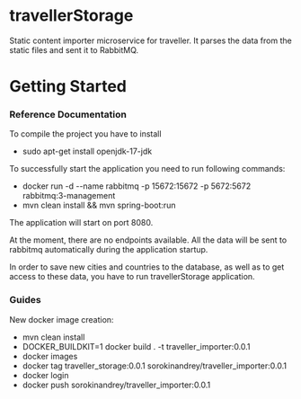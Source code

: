 # travellerStorage
Static content importer microservice for traveller.
It parses the data from the static files and sent it to RabbitMQ.

# Getting Started

### Reference Documentation

To compile the project you have to install 
* sudo apt-get install openjdk-17-jdk

To successfully start the application you need to run following commands:
* docker run -d --name rabbitmq -p 15672:15672 -p 5672:5672 rabbitmq:3-management
* mvn clean install && mvn spring-boot:run

The application will start on port 8080.

At the moment, there are no endpoints available.
All the data will be sent to rabbitmq automatically during the application startup.

In order to save new cities and countries to the database, as well as to get access to these data, you have to run travellerStorage application.

### Guides

New docker image creation:
* mvn clean install
* DOCKER_BUILDKIT=1 docker build . -t traveller_importer:0.0.1
* docker images
* docker tag traveller_storage:0.0.1 sorokinandrey/traveller_importer:0.0.1
* docker login
* docker push sorokinandrey/traveller_importer:0.0.1
